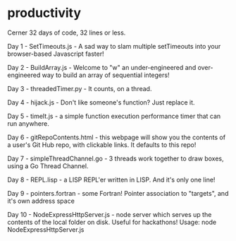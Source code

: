 # productivity
Cerner 32 days of code, 32 lines or less.

Day 1 - SetTimeouts.js - A sad way to slam multiple setTimeouts into your browser-based Javascript faster!

Day 2 - BuildArray.js - Welcome to "w" an under-engineered and over-engineered way to build an array of sequential integers!

Day 3 - threadedTimer.py - It counts, on a thread.

Day 4 - hijack.js - Don't like someone's function?  Just replace it.

Day 5 - timeIt.js - a simple function execution performance timer that can run anywhere.

Day 6 - gitRepoContents.html - this webpage will show you the contents of a user's Git Hub repo, with clickable links.  It defaults to this repo!

Day 7 - simpleThreadChannel.go - 3 threads work together to draw boxes, using a Go Thread Channel.

Day 8 - REPL.lisp - a LISP REPL'er written in LISP.  And it's only one line!

Day 9 - pointers.fortran - some Fortran!  Pointer association to "targets", and it's own address space

Day 10 - NodeExpressHttpServer.js - node server which serves up the contents of the local folder on disk.  Useful for hackathons!
    Usage:  node NodeExpressHttpServer.js
